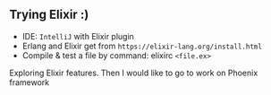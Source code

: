 ## Trying Elixir :)

 * IDE: `IntelliJ` with Elixir plugin
 * Erlang and Elixir get from `https://elixir-lang.org/install.html`
 * Compile & test a file by command: elixirc `<file.ex>`
 
Exploring Elixir features. Then I would like to go to work on Phoenix framework